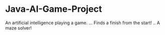# Java-AI-Game-Project
An artificial intelligence playing a game. 
...
Finds a finish from the start!
..
A maze solver!



